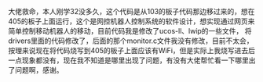 大佬救命，本人刚学32没多久，这个代码是从103的板子代码那边移过来的，想在405的板子上面运行，这个是网控机器人控制系统的软件设计，想实现通过网页来简单控制移动机器人的移动，目前代码我是修改了ucos-ll、lwip的一些文件，
将drivers里面的代码修改了，后面的那个monitor.c文件我没有修改，目前不太会，按理来说现在将代码烧写到405的板子上面应该有WiFi，但是实际上我烧写进去后一点现象都没有，现在我不知道是哪里出现了问题，有没有大佬帮忙看一下哪里出了问题啊，感谢。
